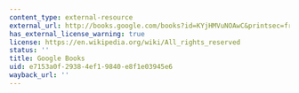 ```yaml
---
content_type: external-resource
external_url: http://books.google.com/books?id=KYjHMVuNOAwC&printsec=frontcover
has_external_license_warning: true
license: https://en.wikipedia.org/wiki/All_rights_reserved
status: ''
title: Google Books
uid: e7153a0f-2938-4ef1-9840-e8f1e03945e6
wayback_url: ''
---
```


